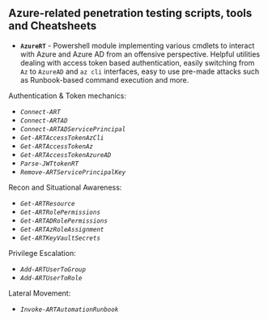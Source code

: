 
## Azure-related penetration testing scripts, tools and Cheatsheets


- **`AzureRT`** - Powershell module implementing various cmdlets to interact with Azure and Azure AD from an offensive perspective. Helpful utilities dealing with access token based authentication, easily switching from `Az` to `AzureAD` and `az cli` interfaces, easy to use pre-made attacks such as Runbook-based command execution and more.

Authentication & Token mechanics:

- *`Connect-ART`*
- *`Connect-ARTAD`*
- *`Connect-ARTADServicePrincipal`*
- *`Get-ARTAccessTokenAzCli`*
- *`Get-ARTAccessTokenAz`*
- *`Get-ARTAccessTokenAzureAD`* 
- *`Parse-JWTtokenRT`* 
- *`Remove-ARTServicePrincipalKey`*

Recon and Situational Awareness:

- *`Get-ARTResource`*
- *`Get-ARTRolePermissions`*
- *`Get-ARTADRolePermissions`*
- *`Get-ARTAzRoleAssignment`*
- *`Get-ARTKeyVaultSecrets`*

Privilege Escalation:

- *`Add-ARTUserToGroup`*
- *`Add-ARTUserToRole`*

Lateral Movement:

- *`Invoke-ARTAutomationRunbook`*
